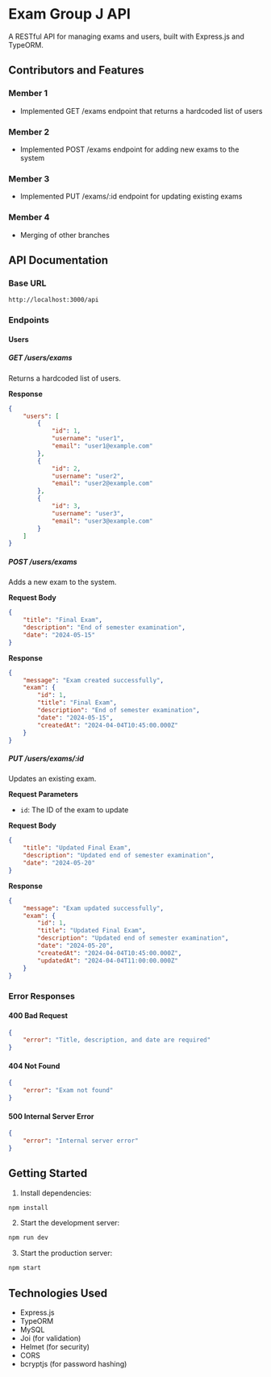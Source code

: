 # Exam Group J API

A RESTful API for managing exams and users, built with Express.js and TypeORM.

## Contributors and Features

### Member 1
- Implemented GET /exams endpoint that returns a hardcoded list of users

### Member 2
- Implemented POST /exams endpoint for adding new exams to the system

### Member 3
- Implemented PUT /exams/:id endpoint for updating existing exams

### Member 4
- Merging of other branches 

## API Documentation

### Base URL
```
http://localhost:3000/api
```

### Endpoints

#### Users

##### GET /users/exams
Returns a hardcoded list of users.

**Response**
```json
{
    "users": [
        {
            "id": 1,
            "username": "user1",
            "email": "user1@example.com"
        },
        {
            "id": 2,
            "username": "user2",
            "email": "user2@example.com"
        },
        {
            "id": 3,
            "username": "user3",
            "email": "user3@example.com"
        }
    ]
}
```

##### POST /users/exams
Adds a new exam to the system.

**Request Body**
```json
{
    "title": "Final Exam",
    "description": "End of semester examination",
    "date": "2024-05-15"
}
```

**Response**
```json
{
    "message": "Exam created successfully",
    "exam": {
        "id": 1,
        "title": "Final Exam",
        "description": "End of semester examination",
        "date": "2024-05-15",
        "createdAt": "2024-04-04T10:45:00.000Z"
    }
}
```

##### PUT /users/exams/:id
Updates an existing exam.

**Request Parameters**
- `id`: The ID of the exam to update

**Request Body**
```json
{
    "title": "Updated Final Exam",
    "description": "Updated end of semester examination",
    "date": "2024-05-20"
}
```

**Response**
```json
{
    "message": "Exam updated successfully",
    "exam": {
        "id": 1,
        "title": "Updated Final Exam",
        "description": "Updated end of semester examination",
        "date": "2024-05-20",
        "createdAt": "2024-04-04T10:45:00.000Z",
        "updatedAt": "2024-04-04T11:00:00.000Z"
    }
}
```

### Error Responses

#### 400 Bad Request
```json
{
    "error": "Title, description, and date are required"
}
```

#### 404 Not Found
```json
{
    "error": "Exam not found"
}
```

#### 500 Internal Server Error
```json
{
    "error": "Internal server error"
}
```

## Getting Started

1. Install dependencies:
```bash
npm install
```

2. Start the development server:
```bash
npm run dev
```

3. Start the production server:
```bash
npm start
```

## Technologies Used

- Express.js
- TypeORM
- MySQL
- Joi (for validation)
- Helmet (for security)
- CORS
- bcryptjs (for password hashing)
